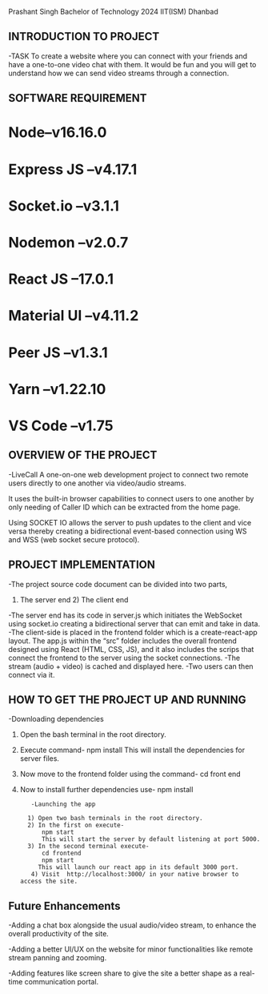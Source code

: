 



Prashant Singh
Bachelor of Technology 2024
IIT(ISM) Dhanbad 

##	INTRODUCTION TO PROJECT 

-TASK
To create a website where you can connect with your friends and have a one-to-one video chat with them. It would be fun and you will get to understand how we can send video streams through a connection.

##	SOFTWARE REQUIREMENT

#	Node–v16.16.0
#	Express JS –v4.17.1
#	Socket.io –v3.1.1
#	Nodemon –v2.0.7
#	React JS –17.0.1
#	Material UI –v4.11.2
#	Peer JS –v1.3.1
#	Yarn –v1.22.10
#	VS Code –v1.75

##	OVERVIEW OF THE PROJECT

-LiveCall
A one-on-one web development project to connect two remote users directly to one another via video/audio streams.

It uses the built-in browser capabilities to connect users to one another by only needing of Caller ID which can be extracted from the home page.

Using SOCKET IO allows the server to push updates to the client and vice versa thereby creating a bidirectional event-based connection using WS and WSS (web socket secure protocol).


##	PROJECT IMPLEMENTATION


-The project source code document can be divided into two parts, 
1) The server end 2) The client end

-The server end has its code in server.js which initiates the WebSocket using socket.io creating a bidirectional server that can emit and take in data.
-The client-side is placed in the frontend folder which is a create-react-app layout. The app.js within the “src” folder includes the overall frontend designed using React (HTML, CSS, JS), and it also includes the scrips that connect the frontend to the server using the socket connections.
-The stream (audio + video) is cached and displayed here.
-Two users can then connect via it.


##	HOW TO GET THE PROJECT UP AND RUNNING

-Downloading dependencies

1) Open the bash terminal in the root directory.
2) Execute command-
   npm install
This will install the dependencies for server files.
3) Now move to the frontend folder using the command-
   cd front end
4) Now to install further dependencies use-
   npm install 

          -Launching the app

         1) Open two bash terminals in the root directory.
         2) In the first on execute-
             npm start
             This will start the server by default listening at port 5000.
         3) In the second terminal execute-
             cd frontend
             npm start
            This will launch our react app in its default 3000 port.
          4) Visit  http://localhost:3000/ in your native browser to access the site.


##	Future Enhancements

-Adding a chat box alongside the usual audio/video stream, to enhance the overall productivity of the site.

-Adding a better UI/UX on the website for minor functionalities like remote stream panning and zooming.

-Adding features like screen share to give the site a better shape as a real-time communication portal.

           
